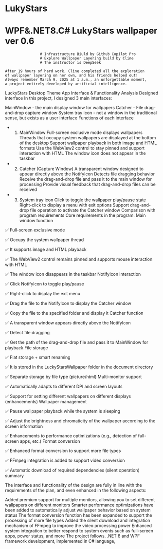 # LukyStars

 # WPF&.NET8.C# LukyStars wallpaper  ver 0.6

                    # Infrastructure Biuld by Github Copilot Pro   
                    # Explore Wallpaper Layering build by Cline
                    # The instructor is DeepSeek
       
    After 19 hours of hard work, Cline completed all the exploration 
    of wallpaper layering on her own, and his friends helped out!
    Always remember March 9, 2025 at 1 a.m., an unforgettable moment, 
    a project entirely developed by artificial intelligence.

LuckyStars Desktop Theme App Interface & Functionality Analysis
Designed interface
In this project, I designed 3 main interfaces:

MainWindow - the main display window for wallpapers
Catcher - File drag-and-drop capture window
System tray icon - not a window in the traditional sense, but exists as a user interface
Functions of each interface

* 1. MainWindow
Full-screen exclusive mode displays wallpapers
Threads that occupy system wallpapers are displayed at the bottom of the desktop
Support wallpaper playback in both image and HTML formats
Use the WebView2 control to stay pinned and support interaction with HTML
The window icon does not appear in the taskbar

* 2. Catcher (Capture Window)
A transparent window designed to appear directly above the NotifyIcon
Detects file dragging behavior
Receive the drag-and-drop file and pass it to the main window for processing
Provide visual feedback that drag-and-drop files can be received

* 3. System tray icon
Click to toggle the wallpaper play/pause state
Right-click to display a menu with exit options
Support drag-and-drop file operation to activate the Catcher window
Comparison with program requirements
Core requirements in the program:
Main window function

✅ Full-screen exclusive mode

✅ Occupy the system wallpaper thread

✅ It supports image and HTML playback

✅ The WebView2 control remains pinned and supports mouse interaction with HTML

✅ The window icon disappears in the taskbar NotifyIcon interaction

✅ Click NotifyIcon to toggle play/pause

✅ Right-click to display the exit menu

✅ Drag the file to the NotifyIcon to display the Catcher window

✅ Copy the file to the specified folder and display it Catcher function

✅ A transparent window appears directly above the NotifyIcon

✅ Detect file dragging

✅ Get the path of the drag-and-drop file and pass it to MainWindow for playback File storage

✅ Flat storage + smart renaming

✅ It is stored in the LuckyStarsWallpaper folder in the document directory

✅ Separate storage by file type (picture/html) Multi-monitor support

✅ Automatically adapts to different DPI and screen layouts

✅ Support for setting different wallpapers on different displays (enhancements) Wallpaper management

✅ Pause wallpaper playback while the system is sleeping

✅ Adjust the brightness and chromaticity of the wallpaper according to the screen information

✅ Enhancements to performance optimizations (e.g., detection of full-screen apps, etc.) Format conversion

✅ Enhanced format conversion to support more file types

✅ FFmpeg integration is added to support video conversion

✅ Automatic download of required dependencies (silent operation) summary

The interface and functionality of the design are fully in line with the requirements of the plan, and even enhanced in the following aspects:

Added premium support for multiple monitors, allowing you to set different wallpapers on different monitors
Smarter performance optimizations have been added to automatically adjust wallpaper behavior based on system status
The format conversion function has been expanded to support the processing of more file types
Added the silent download and integration mechanism of FFmpeg to improve the video processing power
Enhanced system integration to better respond to system events such as full-screen apps, power status, and more
The project follows. .NET 8 and WPF framework development, implemented in C# language,
